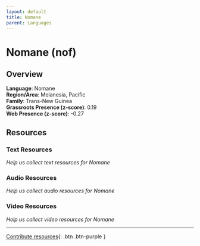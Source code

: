 ```yaml
---
layout: default
title: Nomane
parent: Languages
---
```


# Nomane (nof)

## Overview

**Language**: Nomane  
**Region/Area**: Melanesia, Pacific  
**Family**: Trans-New Guinea  
**Grassroots Presence (z-score)**: 0.19  
**Web Presence (z-score)**: -0.27  

## Resources

### Text Resources
*Help us collect text resources for Nomane*

### Audio Resources
*Help us collect audio resources for Nomane*

### Video Resources
*Help us collect video resources for Nomane*

---

[Contribute resources](https://forms.office.com/e/1SfLJx3u1r){: .btn .btn-purple }
